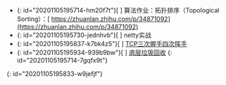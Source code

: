 * {: id="20201105195714-hm20f7t"}[ ] 算法作业：拓扑排序（Topological Sorting）：[ https://zhuanlan.zhihu.com/p/34871092](https://zhuanlan.zhihu.com/p/34871092)
* {: id="20201105195730-jednhvb"}[ ] netty实战
* {: id="20201105195837-k7bk4z5"}[ ] [TCP三次握手四次挥手](https://app.yinxiang.com/fx/c159b39e-febe-4728-83a8-9c82dc6e4db5)
* {: id="20201105195934-939b9bw"}[ ] [底层垃圾回收](https://mp.weixin.qq.com/s/iklfWLmSD4XMAKmFcffp9g)
{: id="20201105195714-7gqfx9t"}

{: id="20201105195833-w9jefjf"}
